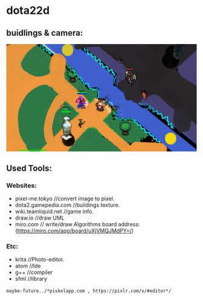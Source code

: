 # dota22d
## buidlings & camera:
<img src=https://github.com/cppXP/dota2d/blob/master/ss/Screenshot%20from%202023-04-05%2000-43-01.png/>

## Used Tools:
### Websites:
- pixel-me.tokyo //convert image to pixel.
- dota2.gamepedia.com //buildings texture.
- wiki.teamliquid.net //game info.
- draw.io //draw UML
- miro.com // write/draw Algorithms board address: (https://miro.com/app/board/uXjVMQJMdPY=/)

### Etc:
- krita //Photo-editor.
- atom //Ide
- g++ //compiler
- sfml //library


` maybe-future../*piskelapp.com , https://pixlr.com/x/#editor*/ `
